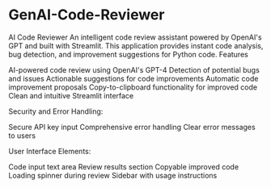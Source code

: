 # GenAI-Code-Reviewer
AI Code Reviewer
An intelligent code review assistant powered by OpenAI's GPT and built with Streamlit. This application provides instant code analysis, bug detection, and improvement suggestions for Python code.
Features

AI-powered code review using OpenAI's GPT-4
Detection of potential bugs and issues
Actionable suggestions for code improvements
Automatic code improvement proposals
Copy-to-clipboard functionality for improved code
Clean and intuitive Streamlit interface


Security and Error Handling:

Secure API key input
Comprehensive error handling
Clear error messages to users


User Interface Elements:

Code input text area
Review results section
Copyable improved code
Loading spinner during review
Sidebar with usage instructions
